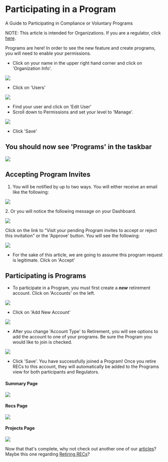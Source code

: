 Participating in a Program
==========================

A Guide to Participating in Compliance or Voluntary Programs

NOTE: This article is intended for Organizations. If you are a regulator, click [here](https://mrets.github.io/Help/program_adding_program).

Programs are here! In order to see the new feature and create programs, you will need to enable your permissions.

-   Click on your name in the upper right hand corner and click on 'Organization Info'.

![](https://github.com/mrets/photos/blob/master/program_participating_programs1.gif?raw=true)
-   Click on 'Users'

![](https://github.com/mrets/photos/blob/master/program_participating_programs2.png?raw=true)

-   Find your user and click on 'Edit User'
-   Scroll down to Permissions and set your level to 'Manage'.

![](https://github.com/mrets/photos/blob/master/program_participating_programs3.png?raw=true)

-   Click 'Save'

You should now see 'Programs' in the taskbar
--------------------------------------------

![](https://github.com/mrets/photos/blob/master/program_participating_programs4.png?raw=true)

Accepting Program Invites
-------------------------

1.  You will be notified by up to two ways. You will either receive an email like the following:

![](https://github.com/mrets/photos/blob/master/program_participating_programs5.png?raw=true)

2\. Or you will notice the following message on your Dashboard.

![](https://github.com/mrets/photos/blob/master/program_participating_programs6.png?raw=true)

Click on the link to "Visit your pending Program invites to accept or reject this invitation" or the 'Approve' button. You will see the following:

![](https://github.com/mrets/photos/blob/master/program_participating_programs7.png?raw=true)

-   For the sake of this article, we are going to assume this program request is legitimate. Click on 'Accept'

Participating is Programs
-------------------------

-   To participate in a Program, you must first create a ***new*** retirement account. Click on 'Accounts' on the left.

![](https://github.com/mrets/photos/blob/master/program_participating_programs8.png?raw=true)

-   Click on 'Add New Account'

![](https://github.com/mrets/photos/blob/master/program_participating_programs9.png?raw=true)

-   After you change 'Account Type' to Retirement, you will see options to add the account to one of your programs. Be sure the Program you would like to join is checked.

![](https://github.com/mrets/photos/blob/master/program_participating_programs10.png?raw=true)

-   Click 'Save'. You have successfully joined a Program! Once you retire RECs to this account, they will automatically be added to the Programs view for both participants and Regulators.

#### Summary Page

![](https://github.com/mrets/photos/blob/master/program_participating_programs11.png?raw=true)

#### Recs Page

![](https://github.com/mrets/photos/blob/master/program_participating_programs12.png?raw=true)

#### Projects Page

![](https://github.com/mrets/photos/blob/master/program_participating_programs13.png?raw=true)

Now that that's complete, why not check out another one of our [articles](https://mrets.github.io/Help/index)? Maybe this one regarding [Retiring RECs](https://mrets.github.io/Help/certificates_retiring_certificates)?
